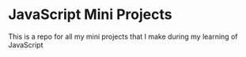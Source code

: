 # JavaScript Mini Projects
This is a repo for all my mini projects that I make during my learning of JavaScript
